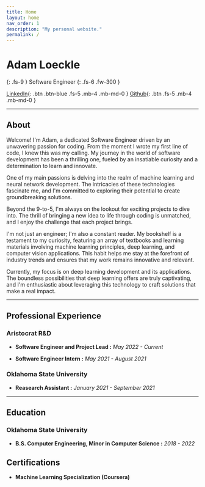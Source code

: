 ```yaml
---
title: Home
layout: home
nav_order: 1
description: "My personal website."
permalink: /
---
```


# Adam Loeckle
{: .fs-9 }
Software Engineer
{: .fs-6 .fw-300 }

[LinkedIn][adam linkedin]{: .btn .btn-blue .fs-5 .mb-4 .mb-md-0 }
[Github][adamloec github]{: .btn .fs-5 .mb-4 .mb-md-0 }

---

## About

Welcome! I'm Adam, a dedicated Software Engineer driven by an unwavering passion for coding. From the moment I wrote my first line of code, I knew this was my calling. My journey in the world of software development has been a thrilling one, fueled by an insatiable curiosity and a determination to learn and innovate.

One of my main passions is delving into the realm of machine learning and neural network development. The intricacies of these technologies fascinate me, and I'm committed to exploring their potential to create groundbreaking solutions.

Beyond the 9-to-5, I'm always on the lookout for exciting projects to dive into. The thrill of bringing a new idea to life through coding is unmatched, and I enjoy the challenge that each project brings.

I'm not just an engineer; I'm also a constant reader. My bookshelf is a testament to my curiosity, featuring an array of textbooks and learning materials involving machine learning principles, deep learning, and computer vision applications. This habit helps me stay at the forefront of industry trends and ensures that my work remains innovative and relevant.

Currently, my focus is on deep learning development and its applications. The boundless possibilities that deep learning offers are truly captivating, and I'm enthusiastic about leveraging this technology to craft solutions that make a real impact.

---

## Professional Experience

### Aristocrat R&D

- **Software Engineer and Project Lead :** *May 2022 - Current*

- **Software Engineer Intern :** *May 2021 - August 2021*

### Oklahoma State University

- **Reasearch Assistant :** *January 2021 - September 2021*

---

## Education

### Oklahoma State University

- **B.S. Computer Engineering, Minor in Computer Science :** *2018 - 2022*

[adamloec github]: https://github.com/just-the-docs/just-the-docs

## Certifications

- **Machine Learning Specialization (Coursera)**


[adamloec github]: https://github.com/adamloec
[adam linkedin]: https://linkedin.com/in/adam-loeckle